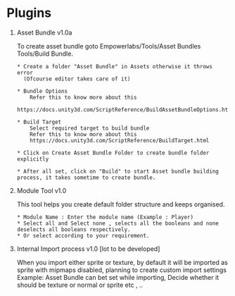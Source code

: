 # Plugins

1.	Asset Bundle v1.0a
	
	To create asset bundle goto Empowerlabs/Tools/Asset Bundles Tools/Build Bundle.
	
		* Create a folder "Asset Bundle" in Assets otherwise it throws error
		  (Ofcourse editor takes care of it)
		  
		* Bundle Options
			Refer this to know more about this
			https://docs.unity3d.com/ScriptReference/BuildAssetBundleOptions.html
			
		* Build Target
			Select required target to build bundle
			Refer this to know more about this
			https://docs.unity3d.com/ScriptReference/BuildTarget.html
			
		* Click on Create Asset Bundle Folder to create bundle folder explicitly
		
		* After all set, click on "Build" to start Asset bundle building process, it takes sometime to create bundle.

2. 	Module Tool v1.0
	
	This tool helps you create default folder structure and keeps organised.
	
		* Module Name : Enter the module name (Example : Player)
		* Select all and Select none , selects all the booleans and none deselects all booleans respectively.
		* Or select according to your requirement.
		
3. 	Internal Import process v1.0 [lot to be developed]

	When you import either sprite or texture, by default it will be imported as sprite with mipmaps disabled, planning to create custom import settings
	Example: Asset Bundle can bet set while importing, Decide whether it should be texture or normal or sprite etc , ..
